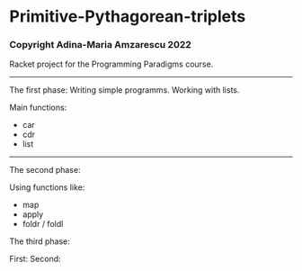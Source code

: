 # Primitive-Pythagorean-triplets
### Copyright Adina-Maria Amzarescu 2022

Racket project for the Programming Paradigms course. 

___________________________________________________________
The first phase:
   Writing simple programms. Working with lists.
   
   Main functions:
   * car
   * cdr
   * list
___________________________________________________________
The second phase:

   Using functions like:
   * map
   * apply
   * foldr / foldl

The third phase:

First:
Second:
